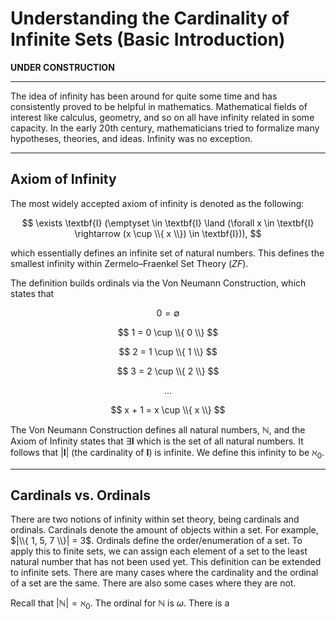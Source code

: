 # Understanding the Cardinality of Infinite Sets (Basic Introduction)

**UNDER CONSTRUCTION**

---

The idea of infinity has been around for quite some time and has consistently proved to be helpful in mathematics. Mathematical fields of interest like calculus, geometry, and so on all have infinity related in some capacity. In the early 20th century, mathematicians tried to formalize many hypotheses, theories, and ideas. Infinity was no exception.

---

## Axiom of Infinity

The most widely accepted axiom of infinity is denoted as the following:

$$
\exists \textbf{I} (\emptyset \in \textbf{I} \land (\forall x \in \textbf{I} \rightarrow (x \cup \\{ x \\}) \in \textbf{I})),
$$

which essentially defines an infinite set of natural numbers. This defines the smallest infinity within Zermelo–Fraenkel Set Theory ($ZF$).

The definition builds ordinals via the Von Neumann Construction, which states that

$$
0 = \emptyset
$$

$$
1 = 0 \cup \\{ 0 \\}
$$

$$
2 = 1 \cup \\{ 1 \\}
$$

$$
3 = 2 \cup \\{ 2 \\}
$$

$$
...
$$

$$
x + 1 = x \cup \\{ x \\}
$$

The Von Neumann Construction defines all natural numbers, $\mathbb N$, and the Axiom of Infinity states that $\exists \textbf{I}$ which is the set of all natural numbers. It follows that $|\textbf{I}|$ (the cardinality of $\textbf{I}$) is infinite. We define this infinity to be $\aleph_{0}$.

---

## Cardinals vs. Ordinals

There are two notions of infinity within set theory, being cardinals and ordinals. Cardinals denote the amount of objects within a set. For example, $|\\{ 1, 5, 7 \\}| = 3$. Ordinals define the order/enumeration of a set. To apply this to finite sets, we can assign each element of a set to the least natural number that has not been used yet. This definition can be extended to infinite sets. There are many cases where the cardinality and the ordinal of a set are the same. There are also some cases where they are not.

Recall that $|\mathbb N| = \aleph_{0}$. The ordinal for $\mathbb N$ is $\omega$. There is a
